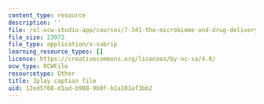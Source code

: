 ```yaml
---
content_type: resource
description: ''
file: /ol-ocw-studio-app/courses/7-341-the-microbiome-and-drug-delivery-cross-species-communication-in-health-and-disease-spring-2018/12ed5f08d1adb9089b0fb1a101af3bb2_blD8f7MOhFQ.srt
file_size: 23972
file_type: application/x-subrip
learning_resource_types: []
license: https://creativecommons.org/licenses/by-nc-sa/4.0/
ocw_type: OCWFile
resourcetype: Other
title: 3play caption file
uid: 12ed5f08-d1ad-b908-9b0f-b1a101af3bb2
---
```

